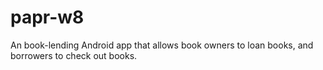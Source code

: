 # papr-w8

An book-lending Android app that allows book owners to loan books, and borrowers to check out books.

